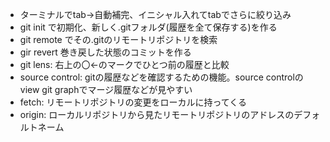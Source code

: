 - ターミナルでtab→自動補完、イニシャル入れてtabでさらに絞り込み
- git init で初期化、新しく.gitフォルダ(履歴を全て保存する)を作る
- git remote でその.gitのリモートリポジトリを検索
- gir revert 巻き戻した状態のコミットを作る
- git lens: 右上の〇←のマークでひとつ前の履歴と比較
- source control: gitの履歴などを確認するための機能。source controlのview git graphでマージ履歴などが見やすい
- fetch: リモートリポジトリの変更をローカルに持ってくる
- origin: ローカルリポジトリから見たリモートリポジトリのアドレスのデフォルトネーム
